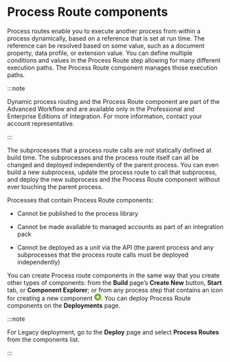 # Process Route components

<head>
  <meta name="guidename" content="Integration"/>
  <meta name="context" content="GUID-5D92BFFD-67D4-4914-9FA9-20C39310CC69"/>
</head>


Process routes enable you to execute another process from within a process dynamically, based on a reference that is set at run time. The reference can be resolved based on some value, such as a document property, data profile, or extension value. You can define multiple conditions and values in the Process Route step allowing for many different execution paths. The Process Route component manages those execution paths.

:::note

Dynamic process routing and the Process Route component are part of the Advanced Workflow and are available only in the Professional and Enterprise Editions of Integration. For more information, contact your account representative.

:::

The subprocesses that a process route calls are *not* statically defined at build time. The subprocesses and the process route itself can all be changed and deployed independently of the parent process. You can even build a new subprocess, update the process route to call that subprocess, and deploy the new subprocess and the Process Route component without ever touching the parent process.

Processes that contain Process Route components:

-   Cannot be published to the process library

-   Cannot be made available to managed accounts as part of an integration pack

-   Cannot be deployed as a unit via the API \(the parent process and any subprocesses that the process route calls must be deployed independently\)


You can create Process route components in the same way that you create other types of components: from the **Build** page’s **Create New** button, **Start** tab, or **Component Explorer**; or from any process step that contains an icon for creating a new component ![+](../Images/main-ic-plus-sign-white-in-green-circle-16_4dc8c5f3-e893-4aef-ade2-0b7afe9476c1.jpg). You can deploy Process Route components on the **Deployments** page.

:::note

For Legacy deployment, go to the **Deploy** page and select **Process Routes** from the components list.

:::